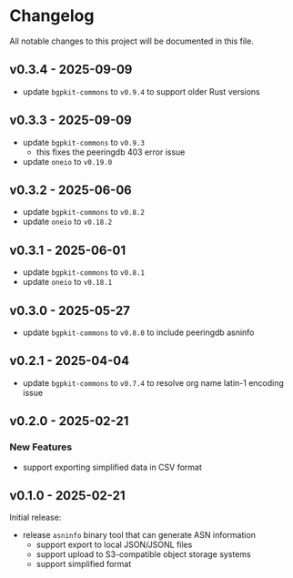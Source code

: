 # Changelog

All notable changes to this project will be documented in this file.

## v0.3.4 - 2025-09-09

* update `bgpkit-commons` to `v0.9.4` to support older Rust versions

## v0.3.3 - 2025-09-09

* update `bgpkit-commons` to `v0.9.3`
    * this fixes the peeringdb 403 error issue
* update `oneio` to `v0.19.0`

## v0.3.2 - 2025-06-06

* update `bgpkit-commons` to `v0.8.2`
* update `oneio` to `v0.18.2`

## v0.3.1 - 2025-06-01

* update `bgpkit-commons` to `v0.8.1`
* update `oneio` to `v0.18.1`

## v0.3.0 - 2025-05-27

* update `bgpkit-commons` to `v0.8.0` to include peeringdb asninfo

## v0.2.1 - 2025-04-04

* update `bgpkit-commons` to `v0.7.4` to resolve org name latin-1 encoding issue

## v0.2.0 - 2025-02-21

### New Features

* support exporting simplified data in CSV format

## v0.1.0 - 2025-02-21

Initial release:

* release `asninfo` binary tool that can generate ASN information
    * support export to local JSON/JSONL files
    * support upload to S3-compatible object storage systems
    * support simplified format